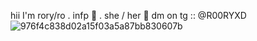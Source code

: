 hii I'm rory/ro . infp 🎀 . she / her 🖤
      dm on tg  :: @R00RYXD
![976f4c838d02a15f03a5a87bb830607b](https://github.com/user-attachments/assets/37a07a33-d07d-4538-9d53-cdcf634f2584)
